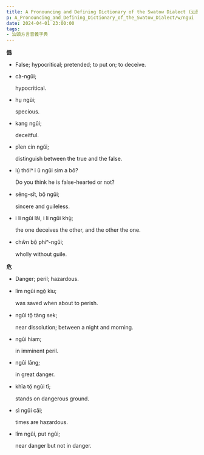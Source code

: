 ```yaml
---
title: A Pronouncing and Defining Dictionary of the Swatow Dialect (汕頭方言音義字典) / ngui
p: A_Pronouncing_and_Defining_Dictionary_of_the_Swatow_Dialect/w/ngui
date: 2024-04-01 23:00:00
tags: 
- 汕頭方言音義字典
---
```



**僞**
- False; hypocritical; pretended; to put on; to deceive.

- cà-ngŭi;

  hypocritical.

- hṳ ngŭi;

  specious.

- kang ngŭi;

  deceitful.

- pĭen cin ngŭi;

  distinguish between the true and the false.

- lṳ́ thóiⁿ i ŭ ngŭi sim a bô?

  Do you think he is false-hearted or not?

- sêng-sît, bô̤ ngŭi;

  sincere and guileless.

- i li ngŭi lâi, i li ngŭi khṳ̀;

  the one deceives the other, and the other the one.

- chŵn bô̤ phiⁿ-ngŭi;

  wholly without guile.

**危**
- Danger; peril; hazardous.

- lîm ngûi ngŏ̤ kìu;

  was saved when about to perish.

- ngûi tŏ̤ tàng sek;

  near dissolution; between a night and morning.

- ngûi híam;

  in imminent peril.

- ngûi lāng;

  in great danger.

- khĭa tŏ̤ ngûi tī;

  stands on dangerous ground.

- sì ngûi căi;

  times are hazardous.

- lîm ngûi, put ngûi;

  near danger but not in danger.